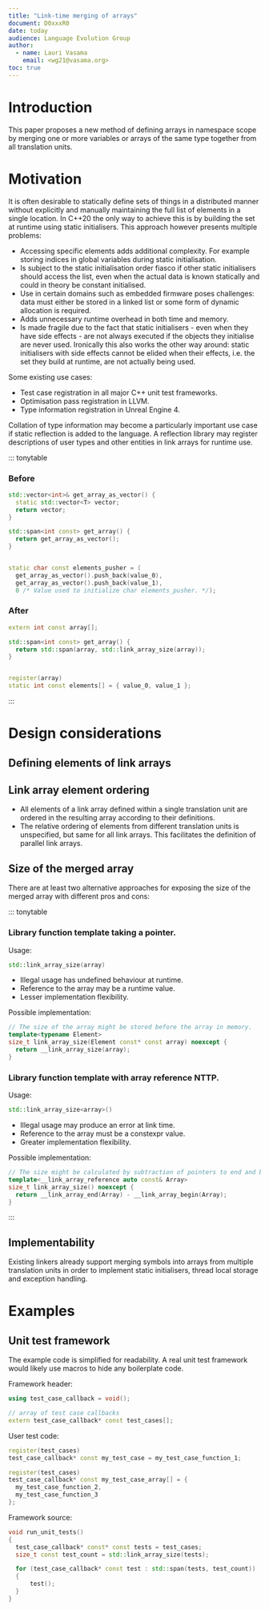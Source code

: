 ```yaml
---
title: "Link-time merging of arrays"
document: D0xxxR0
date: today
audience: Language Evolution Group
author:
  - name: Lauri Vasama
    email: <wg21@vasama.org>
toc: true
---
```


# Introduction

This paper proposes a new method of defining arrays in namespace scope by merging one or more variables or arrays of the same type together from all translation units.

# Motivation

It is often desirable to statically define sets of things in a distributed manner without explicitly and manually maintaining the full list of elements in a single location. In C++20 the only way to achieve this is by building the set at runtime using static initialisers. This approach however presents multiple problems:

* Accessing specific elements adds additional complexity. For example storing indices in global variables during static initialisation.
* Is subject to the static initialisation order fiasco if other static initialisers should access the list, even when the actual data is known statically and could in theory be constant initialised.
* Use in certain domains such as embedded firmware poses challenges: data must either be stored in a linked list or some form of dynamic allocation is required.
* Adds unnecessary runtime overhead in both time and memory.
* Is made fragile due to the fact that static initialisers - even when they have side effects - are not always executed if the objects they initialise are never used.
  Ironically this also works the other way around: static initialisers with side effects cannot be elided when their effects, i.e. the set they build at runtime, are not actually being used.

Some existing use cases:
* Test case registration in all major C++ unit test frameworks.
* Optimisation pass registration in LLVM.
* Type information registration in Unreal Engine 4.

Collation of type information may become a particularly important use case if static reflection is added to the language. A reflection library may register descriptions of user types and other entities in link arrays for runtime use.

::: tonytable

### Before
```cpp
std::vector<int>& get_array_as_vector() {
  static std::vector<T> vector;
  return vector;
}

std::span<int const> get_array() {
  return get_array_as_vector();
}


static char const elements_pusher = (
  get_array_as_vector().push_back(value_0),
  get_array_as_vector().push_back(value_1),
  0 /* Value used to initialize char elements_pusher. */);
```

### After
```cpp
extern int const array[];

std::span<int const> get_array() {
  return std::span(array, std::link_array_size(array));
}


register(array)
static int const elements[] = { value_0, value_1 };
```
:::

# Design considerations

## Defining elements of link arrays



## Link array element ordering

* All elements of a link array defined within a single translation unit are ordered in the resulting array according to their definitions.
* The relative ordering of elements from different translation units is unspecified, but same for all link arrays. This facilitates the definition of parallel link arrays.

## Size of the merged array

There are at least two alternative approaches for exposing the size of the merged array with different pros and cons:

::: tonytable

### Library function template taking a pointer.

Usage:
```cpp
std::link_array_size(array)
```

* Illegal usage has undefined behaviour at runtime.
* Reference to the array may be a runtime value.
* Lesser implementation flexibility.

Possible implementation:
```cpp
// The size of the array might be stored before the array in memory.
template<typename Element>
size_t link_array_size(Element const* const array) noexcept {
  return __link_array_size(array);
}
```

### Library function template with array reference NTTP.

Usage:
```cpp
std::link_array_size<array>()
```

* Illegal usage may produce an error at link time.
* Reference to the array must be a constexpr value.
* Greater implementation flexibility.

Possible implementation:
```cpp
// The size might be calculated by subtraction of pointers to end and begin symbols generated by the linker.
template<__link_array_reference auto const& Array>
size_t link_array_size() noexcept {
  return __link_array_end(Array) - __link_array_begin(Array);
}
```
:::

## Implementability

Existing linkers already support merging symbols into arrays from multiple translation units in order to implement static initialisers, thread local storage and exception handling.

# Examples

## Unit test framework

The example code is simplified for readability. A real unit test framework would likely use macros to hide any boilerplate code.

Framework header:
```cpp
using test_case_callback = void();

// array of test case callbacks
extern test_case_callback* const test_cases[];
```

User test code:
```cpp
register(test_cases)
test_case_callback* const my_test_case = my_test_case_function_1;

register(test_cases)
test_case_callback* const my_test_case_array[] = {
  my_test_case_function_2,
  my_test_case_function_3
};
```

Framework source:
```cpp
void run_unit_tests()
{
  test_case_callback* const* const tests = test_cases;
  size_t const test_count = std::link_array_size(tests);

  for (test_case_callback* const test : std::span(tests, test_count))
  {
      test();
  }
}
```
